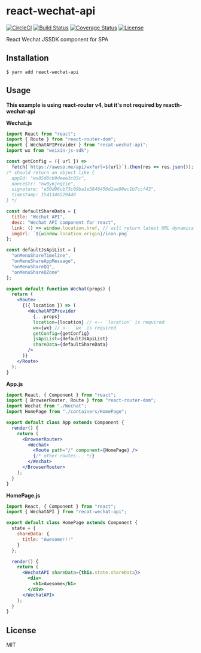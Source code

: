 # react-wechat-api

[![CircleCI](https://circleci.com/gh/Cap32/react-wechat-api.svg?style=shield)](https://circleci.com/gh/Cap32/react-wechat-api)
[![Build Status](https://travis-ci.org/Cap32/react-wechat-api.svg?branch=master)](https://travis-ci.org/Cap32/react-wechat-api)
[![Coverage Status](https://coveralls.io/repos/github/Cap32/react-wechat-api/badge.svg?branch=master)](https://coveralls.io/github/Cap32/react-wechat-api?branch=master)
[![License](https://img.shields.io/badge/license-MIT_License-brightgreen.svg?style=flat)](https://github.com/Cap32/react-wechat-api/blob/master/LICENSE.md)

React Wechat JSSDK component for SPA

## Installation

```config
$ yarn add react-wechat-api
```

## Usage

**This example is using react-router v4, but it's not required by reacth-wechat-api**

**Wechat.js**

```jsx
import React from "react";
import { Route } from "react-router-dom";
import { WechatAPIProvider } from "recat-wechat-api";
import wx from "weixin-js-sdk";

const getConfig = ({ url }) =>
  fetch(`https://aweso.me/api/wx?url=${url}`).then(res => res.json());
/* should return an object like {
  appId: "wx05d8cb9deee3c05c",
  nonceStr: "nw0y6jnq1ie",
  signature: "e50d96cb73c09ba1e5848456d1ae90ec1b7ccf43",
  timestamp: 1541346529448
} */

const defaultShareData = {
  title: "Wechat API",
  desc: "Wechat API component for react",
  link: () => window.location.href, // will return latest URL dynamically
  imgUrl: `${window.location.origin}/icon.png`
};

const defaultJsApiList = [
  "onMenuShareTimeline",
  "onMenuShareAppMessage",
  "onMenuShareQQ",
  "onMenuShareQZone"
];

export default function Wechat(props) {
  return (
    <Route>
      {({ location }) => (
        <WechatAPIProvider
          {...props}
          location={location} // <-- `location` is required
          wx={wx} // <-- `wx` is required
          getConfig={getConfig}
          jsApiList={defaultJsApiList}
          shareData={defaultShareData}
        />
      )}
    </Route>
  );
}
```

**App.js**

```jsx
import React, { Component } from "react";
import { BrowserRouter, Route } from "react-router-dom";
import Wechat from "./Wechat";
import HomePage from "./containers/HomePage";

export default class App extends Component {
  render() {
    return (
      <BrowserRouter>
        <Wechat>
          <Route path="/" component={HomePage} />
          {/* other routes... */}
        </Wechat>
      </BrowserRouter>
    );
  }
}
```

**HomePage.js**

```jsx
import React, { Component } from "react";
import { WechatAPI } from "recat-wechat-api";

export default class HomePage extends Component {
  state = {
    shareData: {
      title: "Awesome!!!"
    }
  };

  render() {
    return (
      <WechatAPI shareData={this.state.shareData}>
        <div>
          <h1>Awesome</h1>
        </div>
      </WechatAPI>
    );
  }
}
```

## License

MIT
